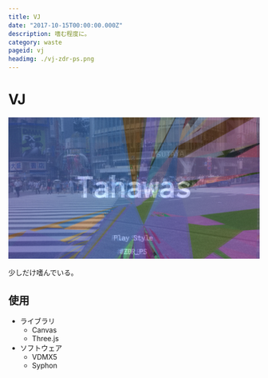 ```yaml
---
title: VJ
date: "2017-10-15T00:00:00.000Z"
description: 嗜む程度に。
category: waste
pageid: vj
headimg: ./vj-zdr-ps.png
---
```


# VJ

!["2017年工大祭 Play Style"](./vj-zdr-ps.png)

少しだけ嗜んでいる。

## 使用

- ライブラリ
  - Canvas
  - Three.js
- ソフトウェア
  - VDMX5
  - Syphon
